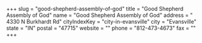 +++
slug = "good-shepherd-assembly-of-god"
title = "Good Shepherd Assembly of God"
name = "Good Shepherd Assembly of God"
address = " 4330 N Burkhardt Rd"
cityIndexKey = "city-in-evansville"
city = "Evansville"
state = "IN"
postal = "47715"
website = ""
phone = "812-473-4673"
fax = ""
+++

